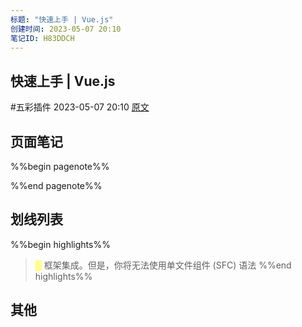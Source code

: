```yaml
---
标题: "快速上手 | Vue.js"
创建时间: 2023-05-07 20:10
笔记ID: H83DDCH
---
```


## 快速上手 | Vue.js 
 #五彩插件 2023-05-07 20:10 [原文](https://cn.vuejs.org/guide/quick-start.html)

## 页面笔记
%%begin pagenote%%

%%end pagenote%%

## 划线列表
%%begin highlights%%
> <font color="#FFFF83">█</font> 框架集成。但是，你将无法使用单文件组件 (SFC) 语法
%%end highlights%%

## 其他

